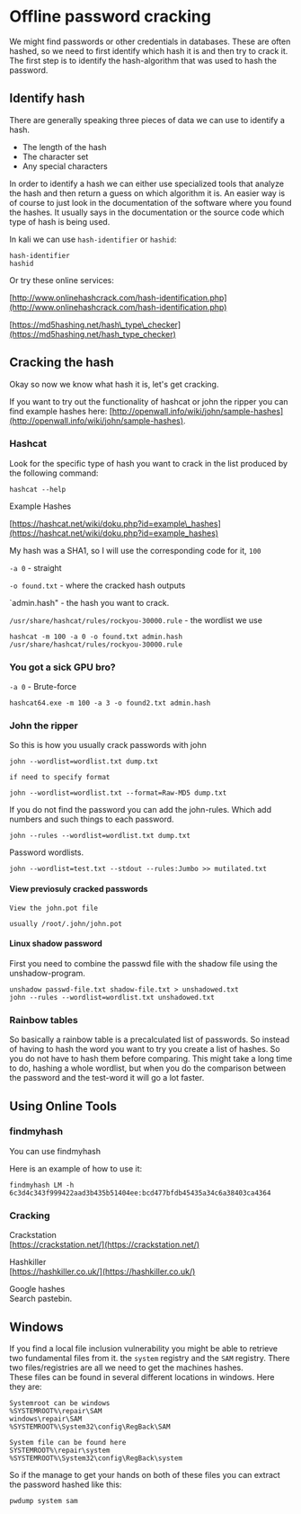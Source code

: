 # Offline password cracking

We might find passwords or other credentials in databases. These are often hashed, so we need to first identify which hash it is and then try to crack it. The first step is to identify the hash-algorithm that was used to hash the password.

## Identify hash

There are generally speaking three pieces of data we can use to identify a hash.

* The length of the hash
* The character set
* Any special characters

In order to identify a hash we can either use specialized tools that analyze the hash and then return a guess on which algorithm it is. An easier way is of course to just look in the documentation of the software where you found the hashes. It usually says in the documentation or the source code which type of hash is being used.

In kali we can use `hash-identifier` or `hashid`:

```
hash-identifier 
hashid
```

Or try these online services:

[http://www.onlinehashcrack.com/hash-identification.php](http://www.onlinehashcrack.com/hash-identification.php)

[https://md5hashing.net/hash\_type\_checker](https://md5hashing.net/hash_type_checker)

## Cracking the hash

Okay so now we know what hash it is, let's get cracking.

If you want to try out the functionality of hashcat or john the ripper you can find example hashes here: [http://openwall.info/wiki/john/sample-hashes](http://openwall.info/wiki/john/sample-hashes).

### Hashcat

Look for the specific type of hash you want to crack in the list produced by the following command:

```
hashcat --help
```

Example Hashes

[https://hashcat.net/wiki/doku.php?id=example\_hashes](https://hashcat.net/wiki/doku.php?id=example_hashes)

My hash was a SHA1, so I will use the corresponding code for it, `100`

`-a 0` - straight

`-o found.txt` - where the cracked hash outputs

\`admin.hash" - the hash you want to crack.

`/usr/share/hashcat/rules/rockyou-30000.rule` - the wordlist we use

```
hashcat -m 100 -a 0 -o found.txt admin.hash /usr/share/hashcat/rules/rockyou-30000.rule
```

### You got a sick GPU bro?

`-a 0` - Brute-force

```
hashcat64.exe -m 100 -a 3 -o found2.txt admin.hash
```

### John the ripper

So this is how you usually crack passwords with john

```
john --wordlist=wordlist.txt dump.txt

if need to specify format

john --wordlist=wordlist.txt --format=Raw-MD5 dump.txt
```

If you do not find the password you can add the john-rules. Which add numbers and such things to each password.

```
john --rules --wordlist=wordlist.txt dump.txt
```

Password wordlists.

```
john --wordlist=test.txt --stdout --rules:Jumbo >> mutilated.txt
```

#### View previosuly cracked passwords

```
View the john.pot file 

usually /root/.john/john.pot
```

#### Linux shadow password

First you need to combine the passwd file with the shadow file using the unshadow-program.

```
unshadow passwd-file.txt shadow-file.txt > unshadowed.txt
john --rules --wordlist=wordlist.txt unshadowed.txt
```

### Rainbow tables

So basically a rainbow table is a precalculated list of passwords. So instead of having to hash the word you want to try you create a list of hashes. So you do not have to hash them before comparing. This might take a long time to do, hashing a whole wordlist, but when you do the comparison between the password and the test-word it will go a lot faster.

## Using Online Tools

### findmyhash

You can use findmyhash

Here is an example of how to use it:

```
findmyhash LM -h 6c3d4c343f999422aad3b435b51404ee:bcd477bfdb45435a34c6a38403ca4364
```

### Cracking

Crackstation  
[https://crackstation.net/](https://crackstation.net/)

Hashkiller  
[https://hashkiller.co.uk/](https://hashkiller.co.uk/)

Google hashes  
Search pastebin.

## Windows

If you find a local file inclusion vulnerability you might be able to retrieve two fundamental files from it. the `system` registry and the `SAM` registry. There two files/registries are all we need to get the machines hashes.  
These files can be found in several different locations in windows. Here they are:

```
Systemroot can be windows
%SYSTEMROOT%\repair\SAM
windows\repair\SAM
%SYSTEMROOT%\System32\config\RegBack\SAM

System file can be found here
SYSTEMROOT%\repair\system
%SYSTEMROOT%\System32\config\RegBack\system
```

So if the manage to get your hands on both of these files you can extract the password hashed like this:

```
pwdump system sam
```



